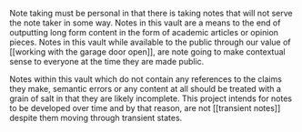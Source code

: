 Note taking must be personal in that there is taking notes that will not serve the note taker in some way. Notes in this vault are a means to the end of outputting long form content in the form of academic articles or opinion pieces. Notes in this vault while available to the public through our value of [[working with the garage door open]], are note going to make contextual sense to everyone at the time they are made public. 

Notes within this vault which do not contain any references to the claims they make, semantic errors or any content at all should be treated with a grain of salt in that they are likely incomplete. This project intends for notes to be developed over time and by that reason, are not [[transient notes]] despite them moving through transient states.